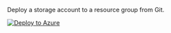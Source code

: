 Deploy a storage account to a resource group from Git.

[![Deploy to Azure](https://aka.ms/deploytoazurebutton)](https://portal.azure.com/#create/Microsoft.Template/uri/https%3A%2F%2Fraw.githubusercontent.com%2Fpuskasz%2FAzure%2Fmain%2FCreate_StorageAccount%2FCreate_StorageAccount.json)
